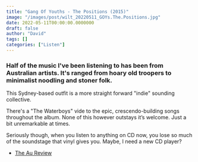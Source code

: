 ```yaml
---
title: "Gang Of Youths - The Positions (2015)"
image: "/images/post/wilt_20220511_GOYs.The.Positions.jpg"
date: 2022-05-11T00:00:00.0000000
draft: false
author: "David"
tags: []
categories: ["Listen"]
---
```

### Half of the music I've been listening to has been from Australian artists. It's ranged from hoary old troopers to minimalist noodling and stoner folk.

 This Sydney-based outfit is a more straight forward "indie" sounding collective.

 There's a "The Waterboys" vide to the epic, crescendo-building songs throughout the album.  None of this however outstays it’s welcome. Just a bit unremarkable at times.

 Seriously though, when you listen to anything on CD now, you lose so much of the soundstage that vinyl gives you. Maybe, I need a new CD player?

-  [The Au Review](https://www.theaureview.com/music/album-review-gang-of-youths-the-positions-2015-lp/)